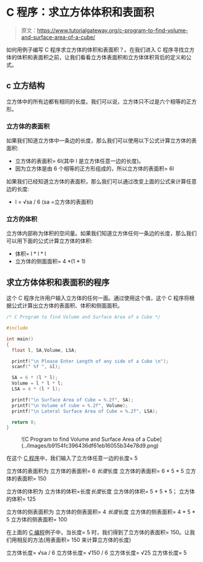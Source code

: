 # C 程序：求立方体体积和表面积

> 原文：<https://www.tutorialgateway.org/c-program-to-find-volume-and-surface-area-of-a-cube/>

如何用例子编写 C 程序求立方体的体积和表面积？。在我们进入 C 程序寻找立方体的体积和表面积之前，让我们看看立方体表面积和立方体体积背后的定义和公式。

## c 立方结构

立方体中的所有边都有相同的长度。我们可以说，立方体只不过是六个相等的正方形。

### 立方体的表面积

如果我们知道立方体中一条边的长度，那么我们可以使用以下公式计算立方体的表面积:

*   立方体的表面积= 6l(其中 l 是立方体任意一边的长度)。
*   因为立方体是由 6 个相等的正方形组成的，所以立方体的表面积= 6l

如果我们已经知道立方体的表面积，那么我们可以通过改变上面的公式来计算任意边的长度:

*   l = √sa / 6 (sa =立方体的表面积)

### 立方的体积

立方体内部称为体积的空间量。如果我们知道立方体任何一条边的长度，那么我们可以用下面的公式计算立方体的体积:

*   体积= l * l * l
*   立方体的侧面面积= 4 *(1 * 1)

## 求立方体体积和表面积的程序

这个 C 程序允许用户输入立方体的任何一面。通过使用这个值，这个 C 程序将根据公式计算出立方体的表面积、体积和侧面面积。

```c
/* C Program to find Volume and Surface Area of a Cube */

#include 

int main()
{
  float l, SA,Volume, LSA;

  printf("\n Please Enter Length of any side of a Cube \n");
  scanf(" %f ", &l);

  SA = 6 * (l * l);
  Volume = l * l * l;
  LSA = 4 * (l * l);

  printf("\n Surface Area of Cube = %.2f", SA);
  printf("\n Volume of cube = %.2f", Volume);
  printf("\n Lateral Surface Area of Cube = %.2f", LSA);

  return 0;
}
```

<figure class="wp-block-image">![C Program to find Volume and Surface Area of a Cube](../Images/b9154fc396436df61eb16055b34e78d9.png)</figure>

在这个 [C 程序](https://www.tutorialgateway.org/c-programming-examples/)中，我们输入了立方体任意一边的长度= 5

立方体的表面积为
立方体的表面积= 6 *长度*长度
立方体的表面积= 6 * 5 * 5
立方体的表面积= 150

立方体的体积为
立方体的体积=长度*长度*长度
立方体的体积= 5 * 5 * 5；
立方体的体积= 125

立方体的侧表面积为
立方体的侧表面积= 4 *长度*长度
立方体的侧表面积= 4 * 5 * 5
立方体的侧表面积= 100

在上面的 [C 编程](https://www.tutorialgateway.org/c-programming/)例子中，当长度= 5 时，我们得到了立方体的表面积= 150。让我们用相反的方法(用表面积= 150 来计算立方体的长度)

立方体长度= √sa / 6
立方体长度= √150 / 6
立方体长度= √25
立方体长度= 5